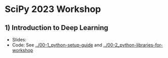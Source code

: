 # SciPy 2023 Workshop

## 1) Introduction to Deep Learning

- Slides:
- Code: See [../00-1_python-setup-guide](../00-1_python-setup-guide) and [../00-2_python-libraries-for-workshop](../00-2_python-libraries-for-workshop)